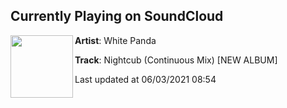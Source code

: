 ## Currently Playing on SoundCloud

[<img align="left" width="100" src="https://i1.sndcdn.com/artworks-QqEkQuKQF0YZeLWL-yYEUYw-t500x500.jpg">](https://soundcloud.com/whitepanda/nightcub)

**Artist**: White Panda 

**Track**: Nightcub (Continuous Mix) [NEW ALBUM]

Last updated at 06/03/2021 08:54
